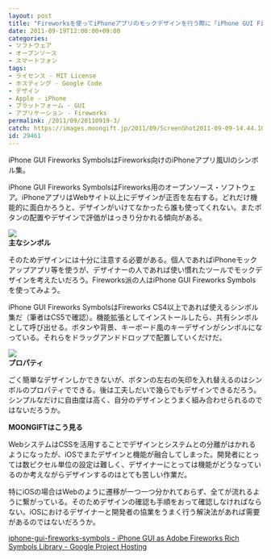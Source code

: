 ```yaml
---
layout: post
title: "Fireworksを使ってiPhoneアプリのモックデザインを行う際に「iPhone GUI Fireworks Symbols」"
date: 2011-09-19T12:00:00+09:00
categories:
- ソフトウェア
- オープンソース
- スマートフォン
tags: 
- ライセンス - MIT License
- ホスティング - Google Code
- デザイン
- Apple - iPhone
- プラットフォーム - GUI
- アプリケーション - Fireworks
permalink: /2011/09/20110919-3/
catch: https://images.moongift.jp/2011/09/ScreenShot2011-09-09-14.44.10_thumb.png
id: 29461
---
```

iPhone GUI Fireworks SymbolsはFireworks向けのiPhoneアプリ風UIのシンボル集。

  

iPhone GUI Fireworks SymbolsはFireworks用のオープンソース・ソフトウェア。iPhoneアプリはWebサイト以上にデザインが正否を左右する。どれだけ機能的に面白かろうと、デザインがいけてなかったら誰も使ってくれない。またボタンの配置やデザインで評価がはっきり分かれる傾向がある。

  

[![](https://images.moongift.jp/2011/09/ScreenShot2011-09-09-14.43.52_thumb.png)](https://images.moongift.jp/2011/09/ba1fba0f021ad3f634f64cc6f7c51063.png)  
**主なシンボル**

  

そのためデザインには十分に注意する必要がある。個人であればiPhoneモックアップアプリ等を使うが、デザイナーの人であれば使い慣れたツールでモックデザインを考えたいだろう。Fireworks派の人はiPhone GUI Fireworks Symbolsを使ってみよう。

  
<!--more-->  

iPhone GUI Fireworks SymbolsはFireworks CS4以上であれば使えるシンボル集だ（筆者はCS5で確認）。機能拡張としてインストールしたら、共有シンボルとして呼び出せる。ボタンや背景、キーボード風のキーデザインがシンボルになっている。それらをドラッグアンドドロップで配置していくだけだ。

  

[![](https://images.moongift.jp/2011/09/ScreenShot2011-09-09-14.44.10_thumb.png)](https://images.moongift.jp/2011/09/0c0efca878bc7d2998e67904aece990c.png)  
**プロパティ**

  

ごく簡単なデザインしかできないが、ボタンの左右の矢印を入れ替えるのはシンボルのプロパティでできる。後は工夫しだいで幾らでもデザインできるだろう。シンプルなだけに自由度は高く、自分のデザインとうまく組み合わせられるのではないだろうか。

  
  
  

**MOONGIFTはこう見る**

  

WebシステムはCSSを活用することでデザインとシステムとの分離がはかれるようになったが、iOSでまたデザインと機能が融合してしまった。開発者にとっては数ピクセル単位の設定は難しく、デザイナーにとっては機能がどうなっているのか考えながらデザインするのはとても苦しい作業だ。

  

特にiOSの場合はWebのように遷移が一つ一つ分かれておらず、全てが流れるように繋がっている。そのためデザインの確認も手順をおって確認しなければならない。iOSにおけるデザイナーと開発者の協業をうまく行う解決法があれば需要があるのではないだろうか。

  

[iphone-gui-fireworks-symbols - iPhone GUI as Adobe Fireworks Rich Symbols Library - Google Project Hosting](http://code.google.com/p/iphone-gui-fireworks-symbols/)

